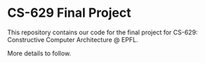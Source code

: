 # CS-629 Final Project

This repository contains our code for the final project for CS-629:
Constructive Computer Architecture @ EPFL.

More details to follow.
